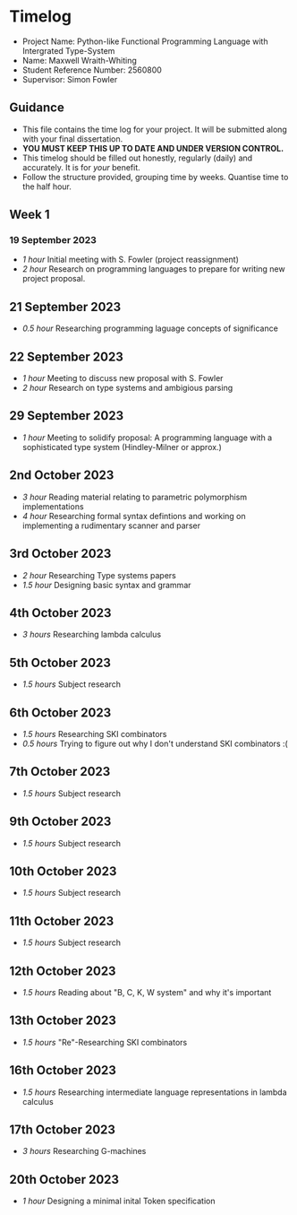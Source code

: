 # Timelog

* Project Name: Python-like Functional Programming Language with Intergrated Type-System 
* Name: Maxwell Wraith-Whiting
* Student Reference Number: 2560800
* Supervisor: Simon Fowler

## Guidance

* This file contains the time log for your project. It will be submitted along with your final dissertation.
* **YOU MUST KEEP THIS UP TO DATE AND UNDER VERSION CONTROL.**
* This timelog should be filled out honestly, regularly (daily) and accurately. It is for *your* benefit.
* Follow the structure provided, grouping time by weeks.  Quantise time to the half hour.

## Week 1

### 19 September 2023

* *1 hour* Initial meeting with S. Fowler (project reassignment)
* *2 hour* Research on programming languages to prepare for writing new project proposal.

## 21 September 2023

* *0.5 hour* Researching programming laguage concepts of significance

## 22 September 2023

* *1 hour* Meeting to discuss new proposal with S. Fowler
* *2 hour* Research on type systems and ambigious parsing

## 29 September 2023

* *1 hour* Meeting to solidify proposal: A programming language with a sophisticated type system (Hindley-Milner or approx.)

## 2nd October 2023

* *3 hour* Reading material relating to parametric polymorphism implementations
* *4 hour* Researching formal syntax defintions and working on implementing a rudimentary scanner and parser

## 3rd October 2023

* *2 hour* Researching Type systems papers
* *1.5 hour* Designing basic syntax and grammar

## 4th October 2023

* *3 hours* Researching lambda calculus

## 5th October 2023

* *1.5 hours* Subject research

## 6th October 2023

* *1.5 hours* Researching SKI combinators
* *0.5 hours* Trying to figure out why I don't understand SKI combinators :(

## 7th October 2023

* *1.5 hours* Subject research

## 9th October 2023

* *1.5 hours* Subject research

## 10th October 2023

* *1.5 hours* Subject research

## 11th October 2023

* *1.5 hours* Subject research

## 12th October 2023

* *1.5 hours* Reading about "B, C, K, W system" and why it's important

## 13th October 2023

* *1.5 hours* "Re"-Researching SKI combinators

## 16th October 2023

* *1.5 hours* Researching intermediate language representations in lambda calculus 

## 17th October 2023

* *3 hours* Researching G-machines

## 20th October 2023

* *1 hour* Designing a minimal inital Token specification